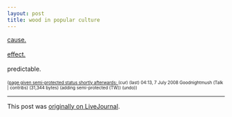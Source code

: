 ```yaml
---
layout: post
title: wood in popular culture
---
```


<div class="entry-item s2-entrytext"><a href="http://xkcd.com/446/" rel="nofollow">cause.</a><br/><br/><a href="http://en.wikipedia.org/w/index.php?title=Wood&amp;diff=224067255&amp;oldid=224067190" rel="nofollow">effect.</a> <br/><br/>predictable.<br/><br/><font size="-2">(<a href="http://en.wikipedia.org/w/index.php?title=Wood&amp;diff=224067420&amp;oldid=224067381" rel="nofollow">page given semi-protected status shortly afterwards: </a> (cur) (last)  04:13, 7 July 2008 Goodnightmush (Talk | contribs) (31,344 bytes) (adding semi-protected (TW)) (undo))</font></div><p><hr></p><p>This post was <a href="http://ferkeltongs.livejournal.com/20225.html">originally on LiveJournal</a>.</p>